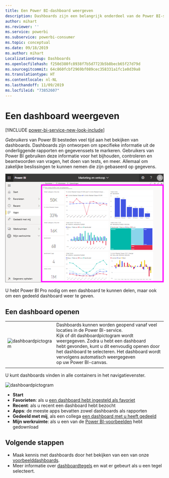 ```yaml
---
title: Een Power BI-dashboard weergeven
description: Dashboards zijn een belangrijk onderdeel van de Power BI-service. Leer hoe u een dashboard opent en weergeeft.
author: mihart
ms.reviewer: ''
ms.service: powerbi
ms.subservice: powerbi-consumer
ms.topic: conceptual
ms.date: 09/18/2019
ms.author: mihart
LocalizationGroup: Dashboards
ms.openlocfilehash: f250d380fc8938f7b5d7723b5b8becb65f27d79d
ms.sourcegitcommit: 64c860fcbf2969bf089cec358331a1fc1e0d39a8
ms.translationtype: HT
ms.contentlocale: nl-NL
ms.lasthandoff: 11/09/2019
ms.locfileid: "73852607"
---
```

# <a name="view-a-dashboard"></a>Een dashboard weergeven

[!INCLUDE [power-bi-service-new-look-include](../includes/power-bi-service-new-look-include.md)]

*Gebruikers* van Power BI besteden veel tijd aan het bekijken van dashboards. Dashboards zijn ontworpen om specifieke informatie uit de onderliggende rapporten en gegevenssets te markeren. Gebruikers van Power BI gebruiken deze informatie voor het bijhouden, controleren en beantwoorden van vragen, het doen van tests, en meer. Allemaal om zakelijke beslissingen te kunnen nemen die zijn gebaseerd op gegevens.

![dashboard](media/end-user-dashboard-open/power-bi-new-dash-new.png)


U hebt Power BI Pro nodig om een dashboard te kunnen delen, maar ook om een gedeeld dashboard weer te geven.

## <a name="open-a-dashboard"></a>Een dashboard openen



|              |         |
|------------|--------------------------------|
|![dashboardpictogram](media/end-user-dashboard-open/power-bi-dashboard-icon.png)      |Dashboards kunnen worden geopend vanaf veel locaties in de Power BI-service. <br> Kijk of dit dashboardpictogram wordt weergegeven. Zodra u hebt een dashboard <br>hebt gevonden, kunt u dit eenvoudig openen door het dashboard te selecteren. Het dashboard wordt vervolgens automatisch weergegeven <br>op uw Power BI-canvas. |
|                    |          |



U kunt dashboards vinden in alle containers in het navigatievenster. 

![dashboardpictogram](media/end-user-dashboard-open/power-bi-open-dashboards.gif)

- **Start** 
- **Favorieten**: als u [een dashboard hebt ingesteld als favoriet](end-user-favorite.md)
- **Recent**: als u recent een dashboard hebt bezocht
- **Apps**: de meeste apps bevatten zowel dashboards als rapporten
- **Gedeeld met mij**, als een collega [een dashboard met u heeft gedeeld](end-user-shared-with-me.md)
- **Mijn werkruimte**: als u een van de [Power BI-voorbeelden](../sample-datasets.md) hebt gedownload



## <a name="next-steps"></a>Volgende stappen
* Maak kennis met dashboards door het bekijken van een van onze [voorbeelddashboards](../sample-tutorial-connect-to-the-samples.md).
* Meer informatie over [dashboardtegels](end-user-tiles.md) en wat er gebeurt als u een tegel selecteert.